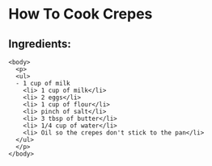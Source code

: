 # How To Cook Crepes
  ## Ingredients:
    <body>
      <p>
      <ul>
      - 1 cup of milk
        <li> 1 cup of milk</li>
        <li> 2 eggs</li>
        <li> 1 cup of flour</li>
        <li> pinch of salt</li>
        <li> 3 tbsp of butter</li>
        <li> 1/4 cup of water</li>
        <li> Oil so the crepes don't stick to the pan</li>
      </ul>
      </p>
    </body>
